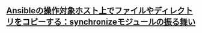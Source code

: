 ## [Ansibleの操作対象ホスト上でファイルやディレクトリをコピーする：synchronizeモジュールの振る舞い](https://www.simpline.co.jp/recruit/blog/tech_ty/ansible%E3%81%AE%E6%93%8D%E4%BD%9C%E5%AF%BE%E8%B1%A1%E3%83%9B%E3%82%B9%E3%83%88%E4%B8%8A%E3%81%A7%E3%83%95%E3%82%A1%E3%82%A4%E3%83%AB%E3%82%84%E3%83%87%E3%82%A3%E3%83%AC%E3%82%AF%E3%83%88%E3%83%AA/)
